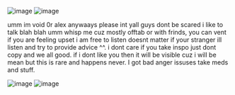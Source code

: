 ![image](https://github.com/user-attachments/assets/9ebcdcd5-479e-4b31-8e7e-1ec40ddc7708)
![image](https://github.com/user-attachments/assets/6c4b4169-4a9d-47af-81db-61287aa00ac4)

umm im void 0r alex
anywaays please int yall guys dont be scared i like to talk blah blah umm whisp me cuz mostly offtab or with frinds, you can vent if you are feeling upset i am free to listen doesnt matter if your stranger ill listen and try
to provide advice ^^. i dont care if you take inspo just dont copy and we all good.
if i dont like you then it will be visible cuz i will be mean but this is rare and happens never. I got bad anger issuses take meds and stuff. 


![image](https://github.com/user-attachments/assets/b5af1e35-1267-41bb-8be0-e8a372c1ea2b)
![image](https://github.com/user-attachments/assets/9589d8e8-0ec5-4679-947f-af1efe5c0485)

